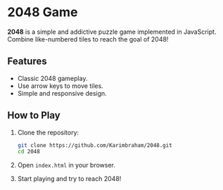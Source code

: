 # 2048 Game 

**2048** is a simple and addictive puzzle game implemented in JavaScript. Combine like-numbered tiles to reach the goal of 2048!

## Features 

- Classic 2048 gameplay.
- Use arrow keys to move tiles.
- Simple and responsive design.

## How to Play 

1. Clone the repository:
   ```bash
   git clone https://github.com/Karimbraham/2048.git
   cd 2048
   ```

2. Open `index.html` in your browser.

3. Start playing and try to reach 2048!
 
